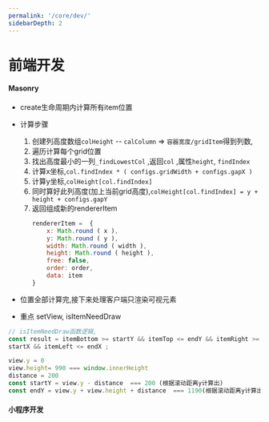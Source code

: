 ```yaml
---
permalink: '/core/dev/'
sidebarDepth: 2
---
```


# 前端开发

#### Masonry
- create生命周期内计算所有item位置
- 计算步骤
	1. 创建列高度数组`colHeight` -- `calColumn` => `容器宽度/gridItem`得到列数,
	2. 遍历计算每个grid位置
	3. 找出高度最小的一列`_findLowestCol` ,返回`col` ,属性`height`, `findIndex`
	4. 计算x坐标,`col.findIndex * ( configs.gridWidth + configs.gapX )`
	5. 计算y坐标,`colHeight[col.findIndex]`
	6. 同时算好此列高度(加上当前grid高度),`colHeight[col.findIndex] = y + height + configs.gapY `
	7. 返回组成新的rendererItem
    	```js
       rendererItem =  {   
            x: Math.round ( x ),   
            y: Math.round ( y ),  
            width: Math.round ( width ), 
            height: Math.round ( height ),  
            free: false,  
            order: order,   
            data: item
        }
        ```
        
 - 位置全部计算完,接下来处理客户端只渲染可视元素
 - 重点 setView, isItemNeedDraw

``` js
// isItemNeedDraw函数逻辑,
const result = itemBottom >= startY && itemTop <= endY && itemRight >= 
startX && itemLeft <= endX ;

view.y = 0
view.height= 990 === window.innerHeight
distance = 200
const startY = view.y - distance  === 200 (根据滚动距离y计算出)
const endY = view.y + view.height + distance  === 1190(根据滚动距离y计算出,向下滚动, 值变大) 
```
  

#### 小程序开发
